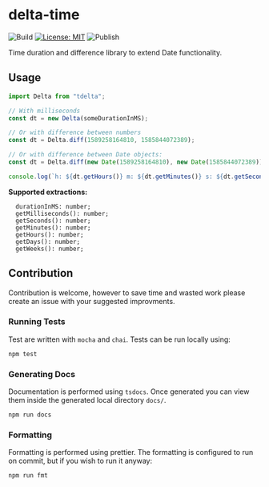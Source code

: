 # delta-time

![Build](https://github.com/Liamdoult/delta-time/workflows/Build/badge.svg)
[![License: MIT](https://img.shields.io/badge/License-MIT-yellow.svg)](https://opensource.org/licenses/MIT)
![Publish](https://github.com/Liamdoult/delta-time/workflows/Publish/badge.svg)

Time duration and difference library to extend Date functionality.

## Usage

```javascript
import Delta from "tdelta";

// With milliseconds
const dt = new Delta(someDurationInMS);

// Or with difference between numbers
const dt = Delta.diff(1589258164810, 1585844072389);

// Or with difference between Date objects:
const dt = Delta.diff(new Date(1589258164810), new Date(1585844072389));

console.log(`h: ${dt.getHours()} m: ${dt.getMinutes()} s: ${dt.getSeconds()}`);
```

**Supported extractions:**

```
  durationInMS: number;
  getMilliseconds(): number;
  getSeconds(): number;
  getMinutes(): number;
  getHours(): number;
  getDays(): number;
  getWeeks(): number;
```

## Contribution

Contribution is welcome, however to save time and wasted work please create an issue with your suggested improvments.

### Running Tests

Test are written with `mocha` and `chai`. Tests can be run locally using:

    npm test

### Generating Docs

Documentation is performed using `tsdocs`. Once generated you can view them inside the generated local directory `docs/`.

    npm run docs

### Formatting

Formatting is performed using prettier. The formatting is configured to run on commit, but if you wish to run it anyway:

    npm run fmt
